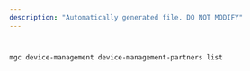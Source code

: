 ```yaml
---
description: "Automatically generated file. DO NOT MODIFY"
---
```


```bash


mgc device-management device-management-partners list

```